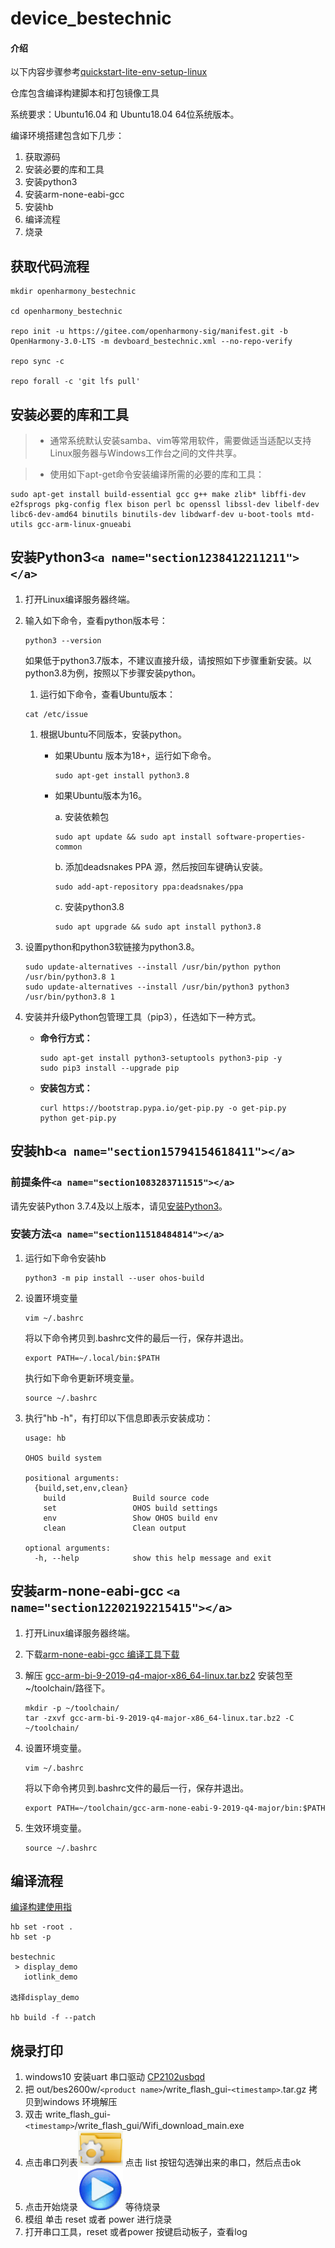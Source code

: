 # device_bestechnic

#### 介绍

以下内容步骤参考[quickstart-lite-env-setup-linux](https://gitee.com/openharmony/docs/blob/master/zh-cn/device-dev/quick-start/quickstart-lite-env-setup-linux.md)

仓库包含编译构建脚本和打包镜像工具

系统要求：Ubuntu16.04 和 Ubuntu18.04 64位系统版本。

编译环境搭建包含如下几步：

1. 获取源码
2. 安装必要的库和工具
3. 安装python3
4. 安装arm-none-eabi-gcc
5. 安装hb
6. 编译流程
7. 烧录

## 获取代码流程

```shell
mkdir openharmony_bestechnic

cd openharmony_bestechnic

repo init -u https://gitee.com/openharmony-sig/manifest.git -b OpenHarmony-3.0-LTS -m devboard_bestechnic.xml --no-repo-verify

repo sync -c

repo forall -c 'git lfs pull'
```

## 安装必要的库和工具

> - 通常系统默认安装samba、vim等常用软件，需要做适当适配以支持Linux服务器与Windows工作台之间的文件共享。

> - 使用如下apt-get命令安装编译所需的必要的库和工具：

```
sudo apt-get install build-essential gcc g++ make zlib* libffi-dev e2fsprogs pkg-config flex bison perl bc openssl libssl-dev libelf-dev libc6-dev-amd64 binutils binutils-dev libdwarf-dev u-boot-tools mtd-utils gcc-arm-linux-gnueabi
```

## 安装Python3`<a name="section1238412211211"></a>`

1. 打开Linux编译服务器终端。
2. 输入如下命令，查看python版本号：

   ```
   python3 --version
   ```

   如果低于python3.7版本，不建议直接升级，请按照如下步骤重新安装。以python3.8为例，按照以下步骤安装python。

   1. 运行如下命令，查看Ubuntu版本：

   ```
   cat /etc/issue
   ```

   1. 根据Ubuntu不同版本，安装python。
      - 如果Ubuntu 版本为18+，运行如下命令。

        ```
        sudo apt-get install python3.8
        ```
      - 如果Ubuntu版本为16。

        a. 安装依赖包

        ```
        sudo apt update && sudo apt install software-properties-common
        ```

        b. 添加deadsnakes PPA 源，然后按回车键确认安装。

        ```
        sudo add-apt-repository ppa:deadsnakes/ppa
        ```

        c. 安装python3.8

        ```
        sudo apt upgrade && sudo apt install python3.8
        ```
3. 设置python和python3软链接为python3.8。

   ```
   sudo update-alternatives --install /usr/bin/python python /usr/bin/python3.8 1
   sudo update-alternatives --install /usr/bin/python3 python3 /usr/bin/python3.8 1
   ```
4. 安装并升级Python包管理工具（pip3），任选如下一种方式。

   - **命令行方式：**

     ```
     sudo apt-get install python3-setuptools python3-pip -y
     sudo pip3 install --upgrade pip
     ```
   - **安装包方式：**

     ```
     curl https://bootstrap.pypa.io/get-pip.py -o get-pip.py
     python get-pip.py
     ```

## 安装hb`<a name="section15794154618411"></a>`

### 前提条件`<a name="section1083283711515"></a>`

请先安装Python 3.7.4及以上版本，请见[安装Python3](#section1238412211211)。

### 安装方法`<a name="section11518484814"></a>`

1. 运行如下命令安装hb

   ```
   python3 -m pip install --user ohos-build
   ```
2. 设置环境变量

   ```
   vim ~/.bashrc
   ```

   将以下命令拷贝到.bashrc文件的最后一行，保存并退出。

   ```
   export PATH=~/.local/bin:$PATH
   ```

   执行如下命令更新环境变量。

   ```
   source ~/.bashrc
   ```
3. 执行"hb -h"，有打印以下信息即表示安装成功：

   ```
   usage: hb

   OHOS build system

   positional arguments:
     {build,set,env,clean}
       build               Build source code
       set                 OHOS build settings
       env                 Show OHOS build env
       clean               Clean output

   optional arguments:
     -h, --help            show this help message and exit
   ```

## 安装arm-none-eabi-gcc `<a name="section12202192215415"></a>`

1. 打开Linux编译服务器终端。
2. 下载[arm-none-eabi-gcc 编译工具下载](https://developer.arm.com/-/media/Files/downloads/gnu-rm/9-2019q4/gcc-arm-bi-9-2019-q4-major-x86_64-linux.tar.bz2)
3. 解压 [gcc-arm-bi-9-2019-q4-major-x86_64-linux.tar.bz2](https://developer.arm.com/-/media/Files/downloads/gnu-rm/9-2019q4/gcc-arm-bi-9-2019-q4-major-x86_64-linux.tar.bz2) 安装包至\~/toolchain/路径下。

   ```shell
   mkdir -p ~/toolchain/
   tar -zxvf gcc-arm-bi-9-2019-q4-major-x86_64-linux.tar.bz2 -C ~/toolchain/
   ```
4. 设置环境变量。

   ```
   vim ~/.bashrc
   ```

   将以下命令拷贝到.bashrc文件的最后一行，保存并退出。

   ```
   export PATH=~/toolchain/gcc-arm-none-eabi-9-2019-q4-major/bin:$PATH
   ```
5. 生效环境变量。

   ```
   source ~/.bashrc
   ```

## 编译流程

[编译构建使用指](https://gitee.com/openharmony/docs/blob/master/zh-cn/device-dev/subsystems/subsys-build-mini-lite.md)

```shell
hb set -root .
hb set -p

bestechnic
 > display_demo
   iotlink_demo

选择display_demo

hb build -f --patch
```

## 烧录打印

1. windows10 安装uart 串口驱动 [CP2102usbqd](https://www.silabs.com/developers/usb-to-uart-bridge-vcp-drivers)
2. 把 out/bes2600w/`<product name>`/write_flash_gui-`<timestamp>`.tar.gz 拷贝到windows 环境解压
3. 双击 write_flash_gui-`<timestamp>`/write_flash_gui/Wifi_download_main.exe
4. 点击串口列表![](./bes2600w/burn_tools/write_flash_gui/images/fileset.png) 点击 list 按钮勾选弹出来的串口，然后点击ok
5. 点击开始烧录![](./bes2600w/burn_tools/write_flash_gui/images/start.png) 等待烧录
6. 模组 单击 reset 或者 power 进行烧录
7. 打开串口工具，reset 或者power 按键启动板子，查看log
